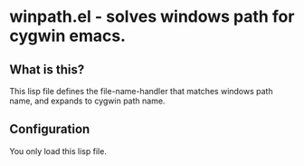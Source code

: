  winpath.el - solves windows path for cygwin emacs.
====================================================

 What is this?
---------------
This lisp file defines the file-name-handler that matches windows path name, and
expands to cygwin path name.


 Configuration
----------------
You only load this lisp file.
